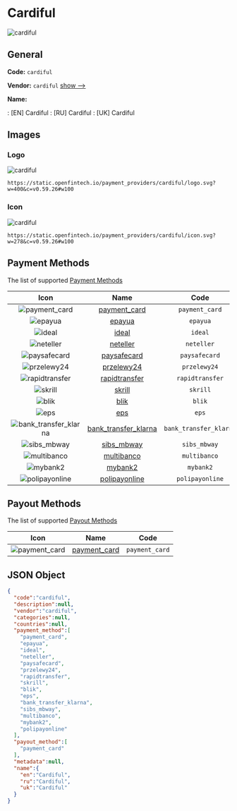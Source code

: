 
# Cardiful 
![cardiful](https://static.openfintech.io/payment_providers/cardiful/logo.svg?w=400&c=v0.59.26#w100)  

## General 
 
**Code:** `cardiful` 
 
**Vendor:** `cardiful` [show -->](/vendors/cardiful/) 
 
**Name:** 
 
:	[EN] Cardiful 
:	[RU] Cardiful 
:	[UK] Cardiful 
 

## Images 

### Logo 
 
![cardiful](https://static.openfintech.io/payment_providers/cardiful/logo.svg?w=400&c=v0.59.26#w100)  

```
https://static.openfintech.io/payment_providers/cardiful/logo.svg?w=400&c=v0.59.26#w100
```  

### Icon 
 
![cardiful](https://static.openfintech.io/payment_providers/cardiful/icon.svg?w=278&c=v0.59.26#w100)  

```
https://static.openfintech.io/payment_providers/cardiful/icon.svg?w=278&c=v0.59.26#w100
```  

## Payment Methods 
 
The list of supported [Payment Methods](/payment-methods/) 

|Icon|Name|Code| 
|:---:|:---:|:---:| 
|![payment_card](https://static.openfintech.io/payment_methods/payment_card/icon.svg?w=278&c=v0.59.26#w100) |[payment_card](/payment-methods/payment_card/)|`payment_card`| 
|![epayua](https://static.openfintech.io/payment_methods/epayua/icon.png?w=278&c=v0.59.26#w100) |[epayua](/payment-methods/epayua/)|`epayua`| 
|![ideal](https://static.openfintech.io/payment_methods/ideal/icon.svg?w=278&c=v0.59.26#w100) |[ideal](/payment-methods/ideal/)|`ideal`| 
|![neteller](https://static.openfintech.io/payment_methods/neteller/icon.png?w=278&c=v0.59.26#w100) |[neteller](/payment-methods/neteller/)|`neteller`| 
|![paysafecard](https://static.openfintech.io/payment_methods/paysafecard/icon.svg?w=278&c=v0.59.26#w100) |[paysafecard](/payment-methods/paysafecard/)|`paysafecard`| 
|![przelewy24](https://static.openfintech.io/payment_methods/przelewy24/icon.png?w=278&c=v0.59.26#w100) |[przelewy24](/payment-methods/przelewy24/)|`przelewy24`| 
|![rapidtransfer](https://static.openfintech.io/payment_methods/rapidtransfer/icon.png?w=278&c=v0.59.26#w100) |[rapidtransfer](/payment-methods/rapidtransfer/)|`rapidtransfer`| 
|![skrill](https://static.openfintech.io/payment_methods/skrill/icon.svg?w=278&c=v0.59.26#w100) |[skrill](/payment-methods/skrill/)|`skrill`| 
|![blik](https://static.openfintech.io/payment_methods/blik/icon.png?w=278&c=v0.59.26#w100) |[blik](/payment-methods/blik/)|`blik`| 
|![eps](https://static.openfintech.io/payment_methods/eps/icon.png?w=278&c=v0.59.26#w100) |[eps](/payment-methods/eps/)|`eps`| 
|![bank_transfer_klarna](https://static.openfintech.io/payment_methods/bank_transfer_klarna/icon.svg?w=278&c=v0.59.26#w100) |[bank_transfer_klarna](/payment-methods/bank_transfer_klarna/)|`bank_transfer_klarna`| 
|![sibs_mbway](https://static.openfintech.io/payment_methods/sibs_mbway/icon.png?w=278&c=v0.59.26#w100) |[sibs_mbway](/payment-methods/sibs_mbway/)|`sibs_mbway`| 
|![multibanco](https://static.openfintech.io/payment_methods/multibanco/icon.png?w=278&c=v0.59.26#w100) |[multibanco](/payment-methods/multibanco/)|`multibanco`| 
|![mybank2](https://static.openfintech.io/payment_methods/mybank2/icon.png?w=278&c=v0.59.26#w100) |[mybank2](/payment-methods/mybank2/)|`mybank2`| 
|![polipayonline](https://static.openfintech.io/payment_methods/polipayonline/icon.png?w=278&c=v0.59.26#w100) |[polipayonline](/payment-methods/polipayonline/)|`polipayonline`| 
 

## Payout Methods 
 
The list of supported [Payout Methods](/payout-methods/) 

|Icon|Name|Code| 
|:---:|:---:|:---:| 
|![payment_card](https://static.openfintech.io/payout_methods/payment_card/icon.svg?w=278&c=v0.59.26#w40) |[payment_card](payout-methodspayment_card/)|`payment_card`| 
 

## JSON Object 

```json
{
  "code":"cardiful",
  "description":null,
  "vendor":"cardiful",
  "categories":null,
  "countries":null,
  "payment_method":[
    "payment_card",
    "epayua",
    "ideal",
    "neteller",
    "paysafecard",
    "przelewy24",
    "rapidtransfer",
    "skrill",
    "blik",
    "eps",
    "bank_transfer_klarna",
    "sibs_mbway",
    "multibanco",
    "mybank2",
    "polipayonline"
  ],
  "payout_method":[
    "payment_card"
  ],
  "metadata":null,
  "name":{
    "en":"Cardiful",
    "ru":"Cardiful",
    "uk":"Cardiful"
  }
}
```  
